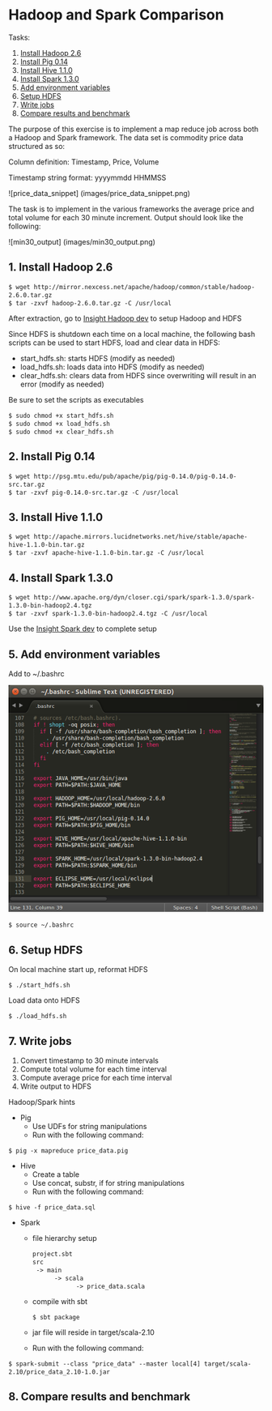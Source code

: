 # Hadoop and Spark Comparison

Tasks:

1. [Install Hadoop 2.6](README.md#1-install-hadoop-26)
2. [Install Pig 0.14](README.md#2-install-pig-014)
3. [Install Hive 1.1.0](README.md#3-install-hive-110)
4. [Install Spark 1.3.0](README.md#4-install-spark-130)
5. [Add environment variables](README.md#5-add-environment-variables)
6. [Setup HDFS](README.md#6-setup-hdfs)
7. [Write jobs](README.md#7-write-jobs)
8. [Compare results and benchmark](README.md#8-compare-results-and-benchmark)

The purpose of this exercise is to implement a map reduce job across both a Hadoop and Spark framework. The data set is commodity price data structured as so:

Column definition: Timestamp, Price, Volume

Timestamp string format: yyyymmdd HHMMSS

![price_data_snippet] (images/price_data_snippet.png)

The task is to implement in the various frameworks the average price and total volume for each 30 minute increment. Output should look like the following:

![min30_output] (images/min30_output.png)

## 1. Install Hadoop 2.6
    
    $ wget http://mirror.nexcess.net/apache/hadoop/common/stable/hadoop-2.6.0.tar.gz
    $ tar -zxvf hadoop-2.6.0.tar.gz -C /usr/local
    
After extraction, go to [Insight Hadoop dev](https://sites.google.com/a/insightdatascience.com/dataengineering/devsetups/hadoop) to setup Hadoop and HDFS

Since HDFS is shutdown each time on a local machine, the following bash scripts can be used to start HDFS, load and clear data in HDFS:

- start_hdfs.sh: starts HDFS (modify as needed)
- load_hdfs.sh: loads data into HDFS (modify as needed)
- clear_hdfs.sh: clears data from HDFS since overwriting will result in an error (modify as needed)

Be sure to set the scripts as executables

    $ sudo chmod +x start_hdfs.sh
    $ sudo chmod +x load_hdfs.sh
    $ sudo chmod +x clear_hdfs.sh

## 2. Install Pig 0.14

    $ wget http://psg.mtu.edu/pub/apache/pig/pig-0.14.0/pig-0.14.0-src.tar.gz 
    $ tar -zxvf pig-0.14.0-src.tar.gz -C /usr/local

## 3. Install Hive 1.1.0

    $ wget http://apache.mirrors.lucidnetworks.net/hive/stable/apache-hive-1.1.0-bin.tar.gz
    $ tar -zxvf apache-hive-1.1.0-bin.tar.gz -C /usr/local

## 4. Install Spark 1.3.0

    $ wget http://www.apache.org/dyn/closer.cgi/spark/spark-1.3.0/spark-1.3.0-bin-hadoop2.4.tgz
    $ tar -zxvf spark-1.3.0-bin-hadoop2.4.tgz -C /usr/local

Use the [Insight Spark dev](https://sites.google.com/a/insightdatascience.com/dataengineering/devsetups/spark-dev) to complete setup

## 5. Add environment variables
Add to ~/.bashrc

![bashrc](images/bashrc.png)

    $ source ~/.bashrc

## 6. Setup HDFS

On local machine start up, reformat HDFS

    $ ./start_hdfs.sh
    
Load data onto HDFS

    $ ./load_hdfs.sh
    
## 7. Write jobs
1. Convert timestamp to 30 minute intervals
2. Compute total volume for each time interval
3. Compute average price for each time interval
4. Write output to HDFS

Hadoop/Spark hints
- Pig
  - Use UDFs for string manipulations
  - Run with the following command:
```
$ pig -x mapreduce price_data.pig
```

- Hive
  - Create a table
  - Use concat, substr, if for string manipulations
  - Run with the following command:
```
$ hive -f price_data.sql
```

- Spark
  - file hierarchy setup
    ```
    project.sbt
    src
     -> main
          -> scala
                -> price_data.scala
    ```
  - compile with sbt
    ```
    $ sbt package
    ```

  - jar file will reside in target/scala-2.10
  - Run with the following command:
```
$ spark-submit --class "price_data" --master local[4] target/scala-2.10/price_data_2.10-1.0.jar
```

## 8. Compare results and benchmark
